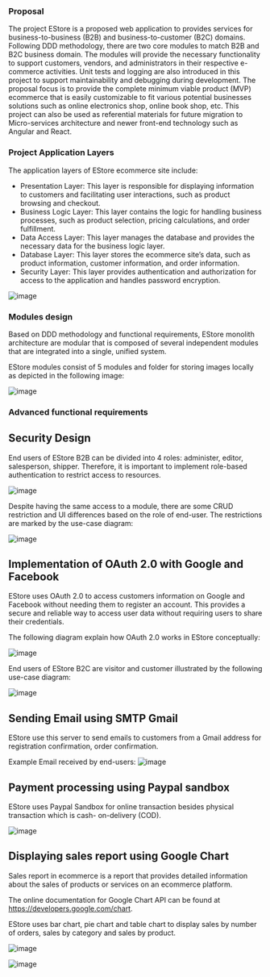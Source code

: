 ### Proposal
The project EStore is a proposed web application to provides services for business-to-business (B2B)
and business-to-customer (B2C) domains. Following DDD methodology, there are two core modules
to match B2B and B2C business domain. The modules will provide the necessary functionality to
support customers, vendors, and administrators in their respective e-commerce activities. Unit tests
and logging are also introduced in this project to support maintainability and debugging during
development.
The proposal focus is to provide the complete minimum viable product (MVP) ecommerce that is
easily customizable to fit various potential businesses solutions such as online electronics shop,
online book shop, etc.
This project can also be used as referential materials for future migration to Micro-services
architecture and newer front-end technology such as Angular and React.

### Project Application Layers

The application layers of EStore ecommerce site include:
+ Presentation Layer: This layer is responsible for displaying information to
customers and facilitating user interactions, such as product browsing and
checkout.
+ Business Logic Layer: This layer contains the logic for handling business
processes, such as product selection, pricing calculations, and order
fulfillment.
+ Data Access Layer: This layer manages the database and provides the
necessary data for the business logic layer.
+ Database Layer: This layer stores the ecommerce site’s data, such as product
information, customer information, and order information.
+ Security Layer: This layer provides authentication and authorization for
access to the application and handles password encryption.

![image](https://github.com/user-attachments/assets/6fbcfeda-6722-4c1f-b588-41a481be5333)

### Modules design 

Based on DDD methodology and functional requirements, EStore monolith architecture are
modular that is composed of several independent modules that are integrated into a single,
unified system.

EStore modules consist of 5 modules and folder for storing images locally as depicted in the
following image:

![image](https://github.com/user-attachments/assets/ffd139b7-4634-4c09-8754-c246b024fd64)

### Advanced functional requirements
## Security Design
End users of EStore B2B can be divided into 4 roles: administer, editor, salesperson, shipper.
Therefore, it is important to implement role-based authentication to restrict access to
resources.

![image](https://github.com/user-attachments/assets/b251b975-4f1c-4811-9e53-7d3f521de664)

Despite having the same access to a module, there are some CRUD restriction and UI
differences based on the role of end-user. The restrictions are marked by the use-case
diagram:

![image](https://github.com/user-attachments/assets/534c24c4-0f78-4763-bf89-f79e416b20ef)

## Implementation of OAuth 2.0 with Google and Facebook

EStore uses OAuth 2.0 to access customers information on Google and Facebook without
needing them to register an account. This provides a secure and reliable way to access user
data without requiring users to share their credentials.

The following diagram explain how OAuth 2.0 works in EStore conceptually:

![image](https://github.com/user-attachments/assets/cef83866-1624-4d2d-95f8-d49dfb7ce788)

End users of EStore B2C are visitor and customer illustrated by the following use-case
diagram:

![image](https://github.com/user-attachments/assets/8c2648a2-89bf-408b-9c14-023a0d850d69)

## Sending Email using SMTP Gmail
EStore use this server to send emails to customers from a Gmail address for registration
confirmation, order confirmation.

Example Email received by end-users:
![image](https://github.com/user-attachments/assets/70c17f82-1008-4133-a586-5276ad63b14b)




## Payment processing using Paypal sandbox

EStore uses Paypal Sandbox for online transaction besides physical transaction which is cash-
on-delivery (COD).

![image](https://github.com/user-attachments/assets/b3dd8346-08c2-4ccf-ae05-958843cc57b7)


## Displaying sales report using Google Chart
Sales report in ecommerce is a report that provides detailed information about the sales of
products or services on an ecommerce platform. 

The online documentation for Google Chart API can be found at
https://developers.google.com/chart.

EStore uses bar chart, pie chart and table chart to display sales by number of orders, sales by
category and sales by product.

![image](https://github.com/user-attachments/assets/196ebfdc-5db1-4767-913c-4786ddc6418a)

![image](https://github.com/user-attachments/assets/1d2ad57b-572c-431c-a4da-50b54bc8bccd)


